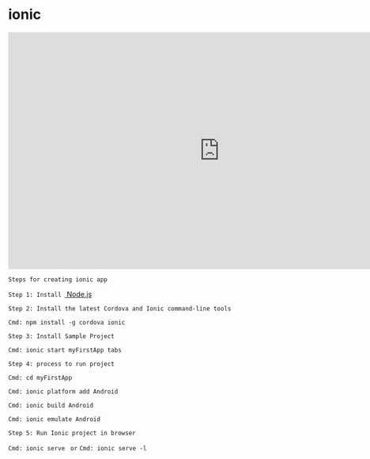 # ionic


<iframe width="854" height="480" src="https://www.youtube.com/embed/yrRPLBYiiEc" frameborder="0" allowfullscreen></iframe>


`Steps for creating ionic app `

`Step 1: Install `<a href="https://nodejs.org/en/" traget="_blank"> Node.js</a>

`Step 2: Install the latest Cordova and Ionic command-line tools `

`Cmd: npm install -g cordova ionic `

`Step 3: Install Sample Project `

`Cmd: ionic start myFirstApp tabs `

`Step 4: process to run project`

`Cmd: cd myFirstApp`

`Cmd: ionic platform add Android`

`Cmd: ionic build Android`

`Cmd: ionic emulate Android`

`Step 5: Run Ionic project in browser `

`Cmd: ionic serve `
`or`
`Cmd: ionic serve -l`



